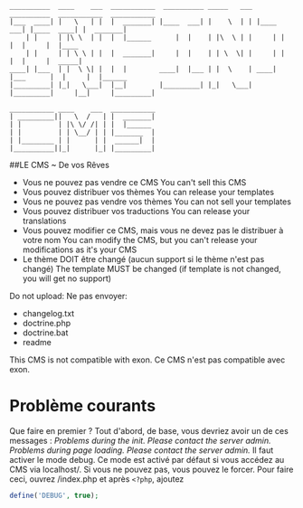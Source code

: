```
__________  ____    ___  ___________  __________ _____   ___ __________  ___________  ___________
|___  ____| |   \   | |  |  _______| |____  ___| |    \  | | |____  ___| |____  ____| |  _______|
    | |     | |\ \  | |  |  |______      |  |    | |\  \ | |     | |         |  |     |  |____
    | |     | | \ \ | |  |  _______|     |  |    | | \  \| |     | |         |  |     |  _____|
____| |___  | |  \ \| |  |  |        ____|  |___ | |  \    | ____| |___      |  |     |  |______
|_________| |_|   \___|  |__|        |_________| |_|   \___| |_________|     |__|     |_________|

___________ ____    ___  ___________
| _________||   \  /   | |  _______|
| |         | |\ \/ /| | |  |______
| |         | | \__/ | | |_______  |
| |________ | |      | |  ______|  |
|__________||_|      |_| |_________|
```


##LE CMS ~ De vos Rêves


 - Vous ne pouvez pas vendre ce CMS
You can't sell this CMS
 - Vous pouvez distribuer vos thèmes
You can release your templates
 - Vous ne pouvez pas vendre vos thèmes
You can not sell your templates
 - Vous pouvez distribuer vos traductions
You can release your translations
 - Vous pouvez modifier ce CMS, mais vous ne devez pas le distribuer à votre nom
You can modify the CMS, but you can't release your modifications as it's your CMS
 - Le thème DOIT être changé (aucun support si le thème n'est pas changé)
The template MUST be changed (if template is not changed, you will get no support)

Do not upload:
Ne pas envoyer:
 - changelog.txt
 - doctrine.php
 - doctrine.bat
 - readme

This CMS is not compatible with exon.
Ce CMS n'est pas compatible avec exon.

# Problème courants
Que faire en premier ?
Tout d'abord, de base, vous devriez avoir un de ces messages :
_Problems during the init. Please contact the server admin._
_Problems during page loading. Please contact the server admin._
Il faut activer le mode debug. Ce mode est activé par défaut si vous accédez au CMS via localhost/. Si vous ne pouvez pas, vous pouvez le forcer.
Pour faire ceci, ouvrez /index.php et après `<?php`, ajoutez
```php
define('DEBUG', true);
```